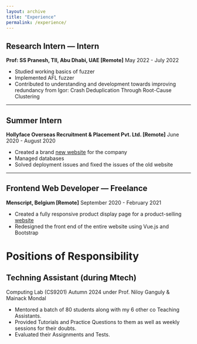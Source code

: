 ```yaml
---
layout: archive
title: "Experience"
permalink: /experience/
---
```




## Research Intern — Intern
**Prof: SS Pranesh, TII, Abu Dhabi, UAE [Remote]**  May 2022 - July 2022 

- Studied working basics of fuzzer
- Implemented AFL fuzzer
- Contributed to understanding and development towards improving redundancy from Igor: Crash Deduplication Through Root-Cause Clustering

---

## Summer Intern
**Hollyface Overseas Recruitment & Placement Pvt. Ltd. [Remote]**  June 2020 - August 2020

- Created a brand [new website](https://hollyface.com/) for the company
- Managed databases
- Solved deployment issues and fixed the issues of the old website

---
## Frontend Web Developer — Freelance
**Menscript, Belgium [Remote]**  September 2020 - February 2021

- Created a fully responsive product display page for a product-selling [website](https://menscript.com/)
- Redesigned the front end of the entire website using Vue.js and Bootstrap



<!-- blank line -->
<!-- blank line -->
<!-- blank line -->
#
#
#

# Positions of Responsibility

## Techning Assistant (during Mtech)
Computing Lab (CS9201)  Autumn 2024 under Prof. Niloy Ganguly & Mainack Mondal

- Mentored a batch of 80 students along with my 6 other co Teaching Assistants.
- Provided Tutorials and Practice Questions to them as well as weekly sessions for their doubts.
- Evaluated their Assignments and Tests. 